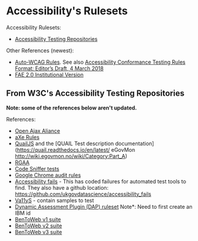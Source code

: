 Accessibility's Rulesets
========================

Accessibility Rulesets:
- [Accessibility Testing Repositories](https://www.w3.org/WAI/GL/task-forces/conformance-testing/wiki/Testing_Resources#Accessibility_Testing_Repositories)

Other References (newest):
- [Auto-WCAG Rules](https://auto-wcag.github.io/auto-wcag/pages/rules.html). See also [Accessibility Conformance Testing Rules Format: Editor’s Draft, 4 March 2018](https://w3c.github.io/wcag-act/act-rules-format.html)
- [FAE 2.0 Institutional Version](https://fae.illinois.edu/rulesets/)

## From W3C's Accessibility Testing Repositories

**Note: some of the references below aren't updated.**

References:
- [Open Ajax Aliance](http://oaa-accessibility.org/)
- [aXe Rules](https://dequeuniversity.com/rules/worldspace/2.0/)
- [QuailJS](https://github.com/quailjs/quail/tree/master/src/assessments) and the [QUAIL Test description documentation](https://quail.readthedocs.io/en/latest/
eGovMon http://wiki.egovmon.no/wiki/Category:Part_A)
- [RGAA](http://disic.github.io/rgaa_referentiel_en/RGAA3.0_Criteria_English_version_v1.html)
- [Code Sniffer tests](http://squizlabs.github.io/HTML_CodeSniffer/Standards/WCAG2/)
- [Google Chrome audit rules](https://github.com/GoogleChrome/accessibility-developer-tools/wiki/Audit-Rules)
- [Accessibility fails](https://cfq.github.io/accessibility-fails/) - This has coded failures for automated test tools to find. They also have a github location: https://github.com/ukgovdatascience/accessibility_fails
- [Va11yS](https://ibma.github.io/Va11yS/) - contain samples to test
- [Dynamic Assessment Plugin (DAP) ruleset](http://aat.mybluemix.net/) Note*: Need to first create an IBM id
- [BenToWeb v1 suite](https://github.com/webcc/bentoweb-wcag20-test-suite-v1)
- [BenToWeb v2 suite](https://github.com/webcc/bentoweb-wcag20-test-suite-v2)
- [BenToWeb v3 suite](https://github.com/webcc/bentoweb-wcag20-test-suite-v3)
